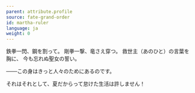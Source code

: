 ```yaml
---
parent: attribute.profile
source: fate-grand-order
id: martha-ruler
language: ja
weight: 0
---
```


鉄拳一閃、鋼を割って。
剛拳一撃、竜さえ穿つ。
救世主（あのひと）の言葉を胸に、
今も忘れぬ聖女の誓い。

───この身はきっと人々のためにあるのです。

それはそれとして、夏だからって怠けた生活は許しません！

